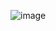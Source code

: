 ![image](https://user-images.githubusercontent.com/99265207/227995495-56bae97e-aaf9-4eea-9ae2-fee7499a5d5d.png)
